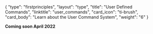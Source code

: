 {
    "type": "firstprinciples",
    "layout": "type",
    "title": "User Defined Commands",
    "linktitle": "user_commands", 
    "card_icon": "ti-brush",
    "card_body": "Learn about the User Command System",
    "weight": "6"
}

**Coming soon April 2022**

<!--
## Providing an Interface for Extensibility


## Registering a Command

-->

